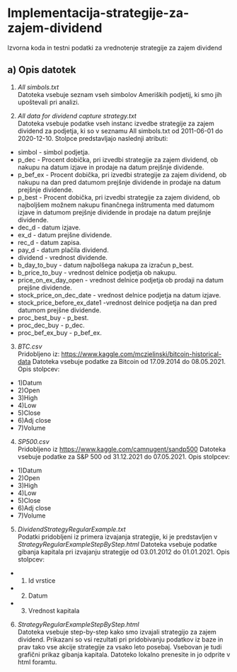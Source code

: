 # Implementacija-strategije-za-zajem-dividend
Izvorna koda in testni podatki za vrednotenje strategije za zajem dividend

## a) Opis datotek

1. *All simbols.txt* <br/>
Datoteka vsebuje seznam vseh simbolov Ameriških podjetij, ki smo jih upoštevali pri analizi.

2. *All data for dividend capture strategy.txt* <br/>
Datoteka vsebuje podatke vseh instanc izvedbe strategije za zajem dividend za podjetja, ki so v seznamu All simbols.txt od 2011-06-01 do 2020-12-10. Stolpce predstavljajo naslednji atributi:
- simbol - simbol podjetja.
- p_dec - Procent dobička, pri izvedbi strategije za zajem dividend, ob nakupu na datum izjave in prodaje na datum prejšnje dividende.
- p_bef_ex - Procent dobička, pri izvedbi strategije za zajem dividend, ob nakupu na dan pred datumom prejšnje dividende in prodaje na datum prejšnje dividende.
- p_best - Procent dobička, pri izvedbi strategije za zajem dividend, ob najboljšem možnem nakupu finančnega inštrumenta med datumom izjave in datumom prejšnje dividende in prodaje na datum prejšnje dividende.
- dec_d - datum izjave.
- ex_d - datum prejšne dividende.
- rec_d - datum zapisa.
- pay_d - datum plačila dividend.
- dividend - vrednost dividende.
- b_day_to_buy - datum najbolšega nakupa za izračun p_best.
- b_price_to_buy - vrednost delnice podjetja ob nakupu.
- price_on_ex_day_open - vrednost delnice podjetja ob prodaji na datum prejšne dividende.
- stock_price_on_dec_date - vrednost delnice podjetja na datum izjave.
- stock_price_before_ex_date1 -vrednost delnice podjetja na dan pred datumom prejšne dividende.
- proc_best_buy - p_best.
- proc_dec_buy - p_dec.
- proc_bef_ex_buy - p_bef_ex.
 
3. *BTC.csv* <br/>
Pridobljeno iz: https://www.kaggle.com/mczielinski/bitcoin-historical-data
Datoteka vsebuje podatke za Bitcoin od 17.09.2014 do 08.05.2021.
Opis stolpcev:
- 1)Datum
- 2)Open
- 3)High
- 4)Low
- 5)Close
- 6)Adj close
- 7)Volume

4. *SP500.csv* <br/>
Pridobljeno iz https://www.kaggle.com/camnugent/sandp500
Datoteka vsebuje podatke za S&P 500 od 31.12.2021 do 07.05.2021.
Opis stolpcev:
- 1)Datum
- 2)Open
- 3)High
- 4)Low
- 5)Close
- 6)Adj close
- 7)Volume

5. *DividendStrategyRegularExample.txt* <br/>
Podatki pridobljeni iz primera izvajanja strategije, ki je predstavljen v *StrategyRegularExampleStepByStep.html*
Datoteka vsebuje podatke gibanja kapitala pri izvajanju strategije od 03.01.2012 do 01.01.2021.
Opis stolpcev:
- 1) Id vrstice
- 2) Datum 
- 3) Vrednost kapitala

6. *StrategyRegularExampleStepByStep.html* <br/>
Datoteka vsebuje step-by-step kako smo izvajali strategijo za zajem dividend.
Prikazani so vsi rezultati pri pridobivanju podatkov iz  baze in prav tako vse akcije strategije za vsako leto posebaj. Vsebovan je tudi grafični prikaz 
gibanja kapitala.
Datoteko lokalno prenesite in jo odprite v html foramtu.



